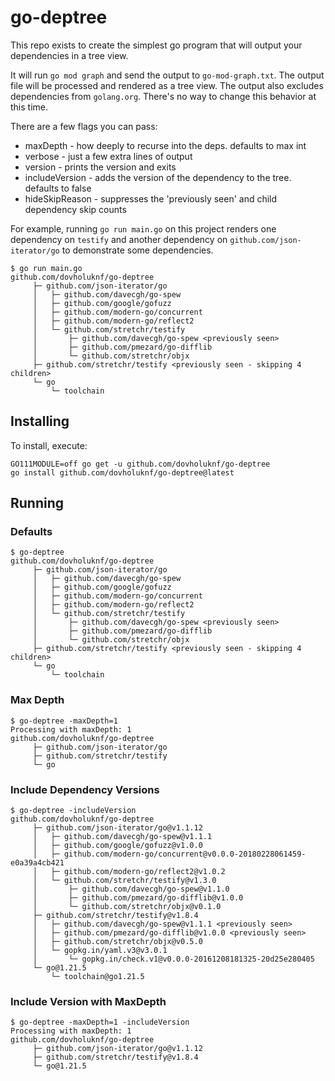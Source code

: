 # go-deptree

This repo exists to create the simplest go program that will output your dependencies in a tree view.

It will run `go mod graph` and send the output to `go-mod-graph.txt`. The output file will be processed
and rendered as a tree view. The output also excludes dependencies from `golang.org`. There's no way to
change this behavior at this time.

There are a few flags you can pass:
* maxDepth - how deeply to recurse into the deps. defaults to max int
* verbose - just a few extra lines of output
* version - prints the version and exits
* includeVersion - adds the version of the dependency to the tree. defaults to false
* hideSkipReason - suppresses the 'previously seen' and child dependency skip counts

For example, running `go run main.go` on this project renders one dependency on `testify` 
and another dependency on `github.com/json-iterator/go` to demonstrate some dependencies.

```
$ go run main.go
github.com/dovholuknf/go-deptree
     ├─ github.com/json-iterator/go
     │   ├─ github.com/davecgh/go-spew
     │   ├─ github.com/google/gofuzz
     │   ├─ github.com/modern-go/concurrent
     │   ├─ github.com/modern-go/reflect2
     │   └─ github.com/stretchr/testify
     │       ├─ github.com/davecgh/go-spew <previously seen>
     │       ├─ github.com/pmezard/go-difflib
     │       └─ github.com/stretchr/objx
     ├─ github.com/stretchr/testify <previously seen - skipping 4 children>
     └─ go
         └─ toolchain
```

## Installing
To install, execute:
```
GO111MODULE=off go get -u github.com/dovholuknf/go-deptree
go install github.com/dovholuknf/go-deptree@latest
```

## Running
### Defaults
```
$ go-deptree
github.com/dovholuknf/go-deptree
     ├─ github.com/json-iterator/go
     │   ├─ github.com/davecgh/go-spew
     │   ├─ github.com/google/gofuzz
     │   ├─ github.com/modern-go/concurrent
     │   ├─ github.com/modern-go/reflect2
     │   └─ github.com/stretchr/testify
     │       ├─ github.com/davecgh/go-spew <previously seen>
     │       ├─ github.com/pmezard/go-difflib
     │       └─ github.com/stretchr/objx
     ├─ github.com/stretchr/testify <previously seen - skipping 4 children>
     └─ go
         └─ toolchain
```

### Max Depth
```
$ go-deptree -maxDepth=1
Processing with maxDepth: 1
github.com/dovholuknf/go-deptree
     ├─ github.com/json-iterator/go
     ├─ github.com/stretchr/testify
     └─ go
```

### Include Dependency Versions
```
$ go-deptree -includeVersion
github.com/dovholuknf/go-deptree
     ├─ github.com/json-iterator/go@v1.1.12
     │   ├─ github.com/davecgh/go-spew@v1.1.1
     │   ├─ github.com/google/gofuzz@v1.0.0
     │   ├─ github.com/modern-go/concurrent@v0.0.0-20180228061459-e0a39a4cb421
     │   ├─ github.com/modern-go/reflect2@v1.0.2
     │   └─ github.com/stretchr/testify@v1.3.0
     │       ├─ github.com/davecgh/go-spew@v1.1.0
     │       ├─ github.com/pmezard/go-difflib@v1.0.0
     │       └─ github.com/stretchr/objx@v0.1.0
     ├─ github.com/stretchr/testify@v1.8.4
     │   ├─ github.com/davecgh/go-spew@v1.1.1 <previously seen>
     │   ├─ github.com/pmezard/go-difflib@v1.0.0 <previously seen>
     │   ├─ github.com/stretchr/objx@v0.5.0
     │   └─ gopkg.in/yaml.v3@v3.0.1
     │       └─ gopkg.in/check.v1@v0.0.0-20161208181325-20d25e280405
     └─ go@1.21.5
         └─ toolchain@go1.21.5
```

### Include Version with MaxDepth
```
$ go-deptree -maxDepth=1 -includeVersion
Processing with maxDepth: 1
github.com/dovholuknf/go-deptree
     ├─ github.com/json-iterator/go@v1.1.12
     ├─ github.com/stretchr/testify@v1.8.4
     └─ go@1.21.5
```
